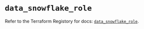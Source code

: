 # `data_snowflake_role`

Refer to the Terraform Registory for docs: [`data_snowflake_role`](https://registry.terraform.io/providers/snowflake-labs/snowflake/0.74.0/docs/data-sources/role).
